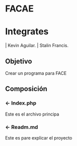 # FACAE
Integrates
==========
| Kevin Aguilar.
| Stalin Francis.

Objetivo
---------
Crear un programa para FACE

Composición
-----------
### <- Index.php
Este es el archivo principa
### <- Readm.md
Este es pare explicar el proyecto
